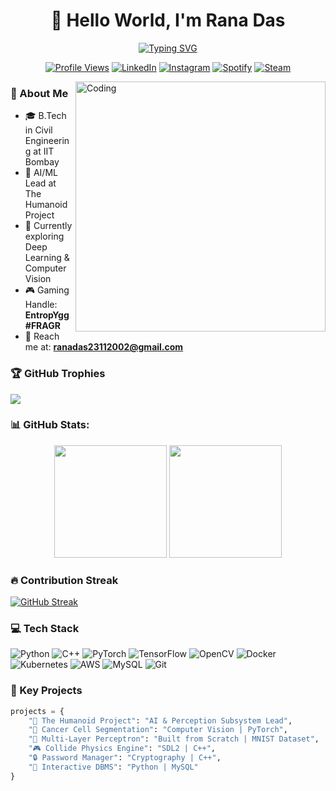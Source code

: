 <div align="center">
  
# 👋 Hello World, I'm Rana Das
  
[![Typing SVG](https://readme-typing-svg.demolab.com?font=Fira+Code&duration=3000&pause=1000&center=true&vCenter=true&width=435&lines=AI%2FML+Lead+%40+The+Humanoid+Project;Civil+Engineering+%40+IIT+Bombay;Computer+Vision+%7C+Deep+Learning;Robotics+Enthusiast)](https://git.io/typing-svg)

[![Profile Views](https://komarev.com/ghpvc/?username=imranadas&label=Profile%20Views&color=blueviolet&style=flat)](#)
[![LinkedIn](https://img.shields.io/badge/LinkedIn-Connect-blue?style=flat&logo=linkedin)](https://www.linkedin.com/in/rana-das-93a773191/)
[![Instagram](https://img.shields.io/badge/Instagram-Follow-E4405F?style=flat&logo=instagram)](https://www.instagram.com/im_rana_das/)
[![Spotify](https://img.shields.io/badge/Spotify-Follow-1DB954?style=flat&logo=spotify)](https://open.spotify.com/user/aloagnm26yso1g4b6kvfbjvdq)
[![Steam](https://img.shields.io/badge/Steam-entropy__gg-000000?style=flat&logo=steam)](https://steamcommunity.com/id/entropy_gg)

</div>

<img align="right" alt="Coding" width="400" src="https://raw.githubusercontent.com/abhisheknaiidu/abhisheknaiidu/master/code.gif">

### 🚀 About Me
- 🎓 B.Tech in Civil Engineering at IIT Bombay
- 🤖 AI/ML Lead at The Humanoid Project
- 🌱 Currently exploring Deep Learning & Computer Vision
- 🎮 Gaming Handle: **EntropYgg #FRAGR**
- 📧 Reach me at: **ranadas23112002@gmail.com**

### 🏆 GitHub Trophies
![](https://github-profile-trophy.vercel.app/?username=imranadas&theme=radical&no-frame=false&no-bg=true&margin-w=4&row=1)

### 📊 GitHub Stats:
<div align="center">
  <img height="180em" src="https://github-readme-stats.vercel.app/api?username=imranadas&theme=radical&show_icons=true&hide_border=false&count_private=true" />
  <img height="180em" src="https://github-readme-stats.vercel.app/api/top-langs/?username=imranadas&theme=radical&hide_border=false&layout=compact" />
</div>

### 🔥 Contribution Streak
[![GitHub Streak](https://github-readme-streak-stats.herokuapp.com?user=imranadas&theme=radical&hide_border=true&date_format=M%20j%5B%2C%20Y%5D)](https://git.io/streak-stats)

### 💻 Tech Stack
![Python](https://img.shields.io/badge/Python-3776AB?style=for-the-badge&logo=python&logoColor=white)
![C++](https://img.shields.io/badge/C++-00599C?style=for-the-badge&logo=c%2B%2B&logoColor=white)
![PyTorch](https://img.shields.io/badge/PyTorch-EE4C2C?style=for-the-badge&logo=pytorch&logoColor=white)
![TensorFlow](https://img.shields.io/badge/TensorFlow-FF6F00?style=for-the-badge&logo=tensorflow&logoColor=white)
![OpenCV](https://img.shields.io/badge/OpenCV-5C3EE8?style=for-the-badge&logo=opencv&logoColor=white)
![Docker](https://img.shields.io/badge/Docker-2496ED?style=for-the-badge&logo=docker&logoColor=white)
![Kubernetes](https://img.shields.io/badge/Kubernetes-326CE5?style=for-the-badge&logo=kubernetes&logoColor=white)
![AWS](https://img.shields.io/badge/AWS-232F3E?style=for-the-badge&logo=amazon-aws&logoColor=white)
![MySQL](https://img.shields.io/badge/MySQL-4479A1?style=for-the-badge&logo=mysql&logoColor=white)
![Git](https://img.shields.io/badge/Git-F05032?style=for-the-badge&logo=git&logoColor=white)

### 🌟 Key Projects
```python
projects = {
    "🤖 The Humanoid Project": "AI & Perception Subsystem Lead",
    "🔬 Cancer Cell Segmentation": "Computer Vision | PyTorch",
    "🧠 Multi-Layer Perceptron": "Built from Scratch | MNIST Dataset",
    "🎮 Collide Physics Engine": "SDL2 | C++",
    "🔒 Password Manager": "Cryptography | C++",
    "💾 Interactive DBMS": "Python | MySQL"
}
